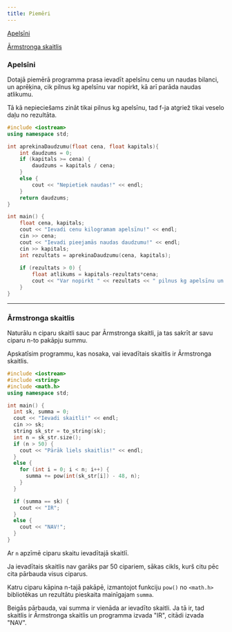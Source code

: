 ```yaml
---
title: Piemēri
---
```


[Apelsīni](#apelsini)

[Ārmstronga skaitlis](#armstr)

### Apelsīni <a id="apelsini"></a>

Dotajā piemērā programma prasa ievadīt apelsīnu cenu un naudas bilanci, un aprēķina, cik pilnus kg apelsīnu var nopirkt, kā arī parāda naudas atlikumu.

Tā kā nepieciešams zināt tikai pilnus kg apelsīnu, tad f-ja atgriež tikai veselo daļu no rezultāta.

~~~cpp
#include <iostream>
using namespace std;

int aprekinaDaudzumu(float cena, float kapitals){
    int daudzums = 0;
    if (kapitals >= cena) {
        daudzums = kapitals / cena;
    }
    else { 
        cout << "Nepietiek naudas!" << endl; 
    }
    return daudzums;
}

int main() {
    float cena, kapitals;
    cout << "Ievadi cenu kilogramam apelsīnu!" << endl;
    cin >> cena;
    cout << "Ievadi pieejamās naudas daudzumu!" << endl;
    cin >> kapitals;
    int rezultats = aprekinaDaudzumu(cena, kapitals);
    
    if (rezultats > 0) { 
        float atlikums = kapitals-rezultats*cena;
        cout << "Var nopirkt " << rezultats << " pilnus kg apelsīnu un pāri paliek " << atlikums << " eiro."; 
    }
}
~~~

---

### Ārmstronga skaitlis <a id="armstr"></a>

Naturālu n ciparu skaitli sauc par Ārmstronga skaitli, ja tas sakrīt ar savu ciparu n-to pakāpju summu. 

Apskatīsim programmu, kas nosaka, vai ievadītais skaitlis ir Ārmstronga skaitlis.

~~~cpp
#include <iostream>
#include <string>
#include <math.h>
using namespace std;

int main() {
  int sk, summa = 0;
  cout << "Ievadi skaitli!" << endl;
  cin >> sk;
  string sk_str = to_string(sk);
  int n = sk_str.size();
  if (n > 50) {
    cout << "Pārāk liels skaitlis!" << endl;
  }
  else {
    for (int i = 0; i < n; i++) {
      summa += pow(int(sk_str[i]) - 48, n);
    }
  }

  if (summa == sk) {
    cout << "IR";
  }
  else {
    cout << "NAV!";
  }
}
~~~

Ar `n` apzīmē ciparu skaitu ievadītajā skaitlī. 

Ja ievadītais skaitlis nav garāks par 50 cipariem, sākas cikls, kurš citu pēc cita pārbauda visus ciparus. 

Katru ciparu kāpina n-tajā pakāpē, izmantojot funkciju `pow()` no `<math.h>` bibliotēkas un rezultātu pieskaita mainīgajam `summa`.

Beigās pārbauda, vai summa ir vienāda ar ievadīto skaitli. Ja tā ir, tad skaitlis ir Ārmstronga skaitlis un programma izvada "IR", citādi izvada "NAV".